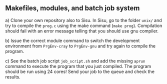 ## Makefiles, modules, and batch job system

a) Clone your own repository also to Sisu. In Sisu, go to the folder `unix/` and try to compile the `prog.c` using the make command (`make prog`). Compilation should fail with an error message telling that you should use gnu compiler.

b) Issue the correct module command to switch the development environment from `PrgEnv-cray` to `PrgEnv-gnu` and try again to compile the program.

c) See the batch job script `job_script.sh` and add the missing `aprun` command to execute the program that you just compiled. The program should be run using 24 cores! Send your job to the queue and check the results.
